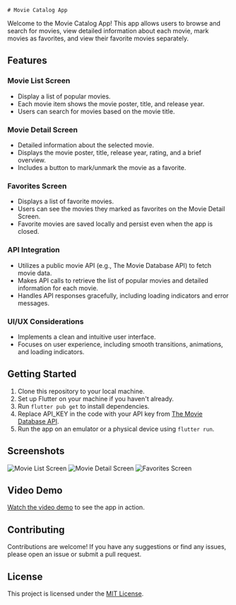     # Movie Catalog App

Welcome to the Movie Catalog App! This app allows users to browse and search for movies, view detailed information about each movie, mark movies as favorites, and view their favorite movies separately.

## Features

### Movie List Screen

- Display a list of popular movies.
- Each movie item shows the movie poster, title, and release year.
- Users can search for movies based on the movie title.

### Movie Detail Screen

- Detailed information about the selected movie.
- Displays the movie poster, title, release year, rating, and a brief overview.
- Includes a button to mark/unmark the movie as a favorite.

### Favorites Screen

- Displays a list of favorite movies.
- Users can see the movies they marked as favorites on the Movie Detail Screen.
- Favorite movies are saved locally and persist even when the app is closed.

### API Integration

- Utilizes a public movie API (e.g., The Movie Database API) to fetch movie data.
- Makes API calls to retrieve the list of popular movies and detailed information for each movie.
- Handles API responses gracefully, including loading indicators and error messages.

### UI/UX Considerations

- Implements a clean and intuitive user interface.
- Focuses on user experience, including smooth transitions, animations, and loading indicators.

## Getting Started

1. Clone this repository to your local machine.
2. Set up Flutter on your machine if you haven't already.
3. Run `flutter pub get` to install dependencies.
4. Replace API_KEY in the code with your API key from [The Movie Database API](https://www.themoviedb.org/documentation/api).
5. Run the app on an emulator or a physical device using `flutter run`.

## Screenshots

![Movie List Screen](screenshots/movie_list_screen.png)
![Movie Detail Screen](screenshots/movie_detail_screen.png)
![Favorites Screen](screenshots/favorites_screen.png)

## Video Demo

[Watch the video demo](https://example.com) to see the app in action.

## Contributing

Contributions are welcome! If you have any suggestions or find any issues, please open an issue or submit a pull request.

## License

This project is licensed under the [MIT License](LICENSE).
